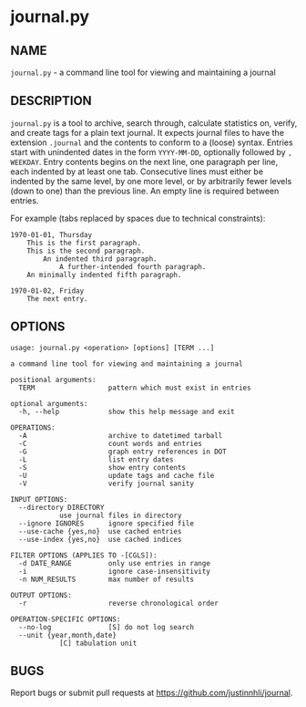 journal.py
==========

NAME
----

`journal.py` - a command line tool for viewing and maintaining a journal

DESCRIPTION
-----------

`journal.py` is a tool to archive, search through, calculate statistics on,
verify, and create tags for a plain text journal. It expects journal files to
have the extension `.journal` and the contents to conform to a (loose) syntax.
Entries start with unindented dates in the form `YYYY-MM-DD`, optionally
followed by `, WEEKDAY`. Entry contents begins on the next line, one paragraph
per line, each indented by at least one tab. Consecutive lines must either be
indented by the same level, by one more level, or by arbitrarily fewer levels
(down to one) than the previous line. An empty line is required between entries.

For example (tabs replaced by spaces due to technical constraints):

    1970-01-01, Thursday
        This is the first paragraph.
        This is the second paragraph.
            An indented third paragraph.
                A further-intended fourth paragraph.
        An minimally indented fifth paragraph.
    
    1970-01-02, Friday
        The next entry.

OPTIONS
-------

    usage: journal.py <operation> [options] [TERM ...]

    a command line tool for viewing and maintaining a journal

    positional arguments:
      TERM                  pattern which must exist in entries

    optional arguments:
      -h, --help            show this help message and exit

    OPERATIONS:
      -A                    archive to datetimed tarball
      -C                    count words and entries
      -G                    graph entry references in DOT
      -L                    list entry dates
      -S                    show entry contents
      -U                    update tags and cache file
      -V                    verify journal sanity

    INPUT OPTIONS:
      --directory DIRECTORY
                use journal files in directory
      --ignore IGNORES      ignore specified file
      --use-cache {yes,no}  use cached entries
      --use-index {yes,no}  use cached indices

    FILTER OPTIONS (APPLIES TO -[CGLS]):
      -d DATE_RANGE         only use entries in range
      -i                    ignore case-insensitivity
      -n NUM_RESULTS        max number of results

    OUTPUT OPTIONS:
      -r                    reverse chronological order

    OPERATION-SPECIFIC OPTIONS:
      --no-log              [S] do not log search
      --unit {year,month,date}
                [C] tabulation unit

BUGS
----

Report bugs or submit pull requests at <https://github.com/justinnhli/journal>.
